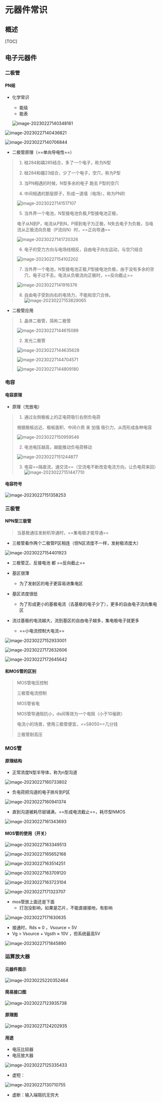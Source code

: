 # 元器件常识

## 概述

[TOC]

## 电子元器件 

### 二极管

#### PN结

- 化学常识

  - 能级
  - 能表

  ![image-20230227140348161](https://typora-notes-codervv.oss-cn-shanghai.aliyuncs.com/img_for_typora/202302271403291.png)

  

![image-20230227140436821](https://typora-notes-codervv.oss-cn-shanghai.aliyuncs.com/img_for_typora/202302271404865.png)

![image-20230227140706844](C:\Users\13192\AppData\Roaming\Typora\typora-user-images\image-20230227140706844.png)



- 二极管原理（==单向导电性==）

> 1. 硅284和磷285结合，多了一个电子，称为N型
>
> 2. 硅284和硼23结合，少了一个电子，空穴，称为P型
>
> 3. 当PN相遇的时候，N型多余的电子 跑去 P型的空穴
>
> 4. 中间相遇的那层原子，形成一道墙（电场），称为PN阶
>
> ![image-20230227141517107](https://typora-notes-codervv.oss-cn-shanghai.aliyuncs.com/img_for_typora/202302271415165.png)
>
>  
>
> 5. 当外界一个电池，N型接电池负极,P型接电池正极，
>
> 电子从N到P，电流从P到N，P得到电子为正极，N失去电子为负极，当电流从正极流向负极（P流向N）时，==正向导通==
>
> 
>
> ![image-20230227141720326](https://typora-notes-codervv.oss-cn-shanghai.aliyuncs.com/img_for_typora/202302271417381.png)
>
> 6. 电子的受力方向与电场线相反，自由电子向左运动，与空穴结合
>
> ![image-20230227154102202](https://typora-notes-codervv.oss-cn-shanghai.aliyuncs.com/img_for_typora/202302271541244.png)
>
> 7. 当外界一个电池，N型接电池正极,P型接电池负极，由于没有多余的空穴，电子过不去，电流从负极流向正极时，==反向截止==
>
> ![image-20230227141916376](https://typora-notes-codervv.oss-cn-shanghai.aliyuncs.com/img_for_typora/202302271419432.png)
>
> 8. 自由电子受到向右的电场力，不能和空穴合体。![image-20230227153829065](https://typora-notes-codervv.oss-cn-shanghai.aliyuncs.com/img_for_typora/202302271538104.png)



- 二极管应用

> 1. 晶体二极管，简称二极管
>
> ![image-20230227144615089](https://typora-notes-codervv.oss-cn-shanghai.aliyuncs.com/img_for_typora/202302271446158.png)
>
>  
>
>  
>
> 
>
> 2. 发光二极管
>
> ![image-20230227144635628](https://typora-notes-codervv.oss-cn-shanghai.aliyuncs.com/img_for_typora/202302271446703.png)
>
>  
>
> ![image-20230227144704571](https://typora-notes-codervv.oss-cn-shanghai.aliyuncs.com/img_for_typora/202302271447640.png)
>
>  
>
> ![image-20230227144809180](https://typora-notes-codervv.oss-cn-shanghai.aliyuncs.com/img_for_typora/202302271448243.png)



### 电容

#### 电容原理

- 原理（充放电）

> 1. 通过左侧极板上的正电荷吸引右侧负电荷
>
>  根据极板远近、极板面积、中间介质 来 加强 吸引力，从而形成各种电容
>
> ![image-20230227150959546](https://typora-notes-codervv.oss-cn-shanghai.aliyuncs.com/img_for_typora/202302271509584.png)
>
> 2. 电池电压越高，越能推动负电荷移动
>
> ![image-20230227151244877](https://typora-notes-codervv.oss-cn-shanghai.aliyuncs.com/img_for_typora/202302271512967.png)
>
> 3. 电容==隔直流，通交流==（交流电不断改变电流方向，让负电荷来回）![image-20230227151447710](C:\Users\13192\AppData\Roaming\Typora\typora-user-images\image-20230227151447710.png)



#### 电容符号

![image-20230227151358253](https://typora-notes-codervv.oss-cn-shanghai.aliyuncs.com/img_for_typora/202302271513287.png)



### 三极管

#### NPN型三极管

> 当基极通往发射机导通时，==集电极才能导通==

- 三极管看作两个二极管P区相连（但N区浓度不一样，发射极浓度大）

![image-20230227154401923](https://typora-notes-codervv.oss-cn-shanghai.aliyuncs.com/img_for_typora/202302271544958.png)

- 三极管正、反接电池 都 ==反向截止==

- 基区很薄
  - 为了发射区的电子更容易进集电区
- 基区浓度很低
  - 为了形成更小的基极电流（去基极的电子少了），更多的自由电子流向集电区

- 流过基极的电流越大，流到基区的自由电子越多，集电极电子就更多
  - ==小电流控制大电流==

![image-20230227152933001](https://typora-notes-codervv.oss-cn-shanghai.aliyuncs.com/img_for_typora/202302271529039.png)

![image-20230227172632606](https://typora-notes-codervv.oss-cn-shanghai.aliyuncs.com/img_for_typora/202302271726657.png)



![image-20230227172645642](https://typora-notes-codervv.oss-cn-shanghai.aliyuncs.com/img_for_typora/202302271726690.png)

#### 和MOS管的区别

> MOS管电压控制
>
> 三极管电流控制
>
> MOS管省电
>
> MOS管导通阻抗小，ds间等效为一个电阻（小于10毫欧）
>
> 电流小的场景，使用三极管便宜，==S8050==几分钱
>
> 三极管耐高压



### MOS管

#### 原理结构

- 正常浓度N型半导体，称为n型沟道

![image-20230227160733802](https://typora-notes-codervv.oss-cn-shanghai.aliyuncs.com/img_for_typora/202302271607840.png)

- 负电荷把沟道的电子排斥到P区

![image-20230227160941374](https://typora-notes-codervv.oss-cn-shanghai.aliyuncs.com/img_for_typora/202302271609410.png)

- 直到沟道被耗尽层铺满，==形成电流截止==，耗尽型NMOS

![image-20230227161343693](https://typora-notes-codervv.oss-cn-shanghai.aliyuncs.com/img_for_typora/202302271613812.png)



#### MOS管的使用（开关）

![image-20230227163349513](https://typora-notes-codervv.oss-cn-shanghai.aliyuncs.com/img_for_typora/202302271635408.png)

![image-20230227165652168](https://typora-notes-codervv.oss-cn-shanghai.aliyuncs.com/img_for_typora/202302271656277.png)

![image-20230227163514251](https://typora-notes-codervv.oss-cn-shanghai.aliyuncs.com/img_for_typora/202302271635049.png)



![image-20230227163709120](https://typora-notes-codervv.oss-cn-shanghai.aliyuncs.com/img_for_typora/202302271637235.png)



![image-20230227163723104](https://typora-notes-codervv.oss-cn-shanghai.aliyuncs.com/img_for_typora/202302271637162.png)

![image-20230227171323707](https://typora-notes-codervv.oss-cn-shanghai.aliyuncs.com/img_for_typora/202302271713855.png)



- mos管放上面还是下面
  - 灯泡没影响，如果是芯片，不能直接接地，有影响

![image-20230227171630635](https://typora-notes-codervv.oss-cn-shanghai.aliyuncs.com/img_for_typora/202302271716742.png)



- 接通时，Rds ≈ 0 ，Vsource = 5V
- Vg  >  Vsource + Vgsth ≈ 10V ，但系统最高5V

![image-20230227171845890](https://typora-notes-codervv.oss-cn-shanghai.aliyuncs.com/img_for_typora/202302271718997.png)

### 运算放大器

#### 元器件图示

![image-20230225220352464](https://typora-notes-codervv.oss-cn-shanghai.aliyuncs.com/img_for_typora/202302271234426.png)



#### 简易接口图

![image-20230227123935738](https://typora-notes-codervv.oss-cn-shanghai.aliyuncs.com/img_for_typora/202302271239786.png)

#### 原理图

![image-20230227124202935](https://typora-notes-codervv.oss-cn-shanghai.aliyuncs.com/img_for_typora/202302271242050.png)

#### 用途

- 电压比较器
- 电压放大器

![image-20230227125335433](https://typora-notes-codervv.oss-cn-shanghai.aliyuncs.com/img_for_typora/202302271254200.png)



- 虚短：

![image-20230227130710755](https://typora-notes-codervv.oss-cn-shanghai.aliyuncs.com/img_for_typora/202302271307791.png)

- 虚断：输入端阻抗无穷大

